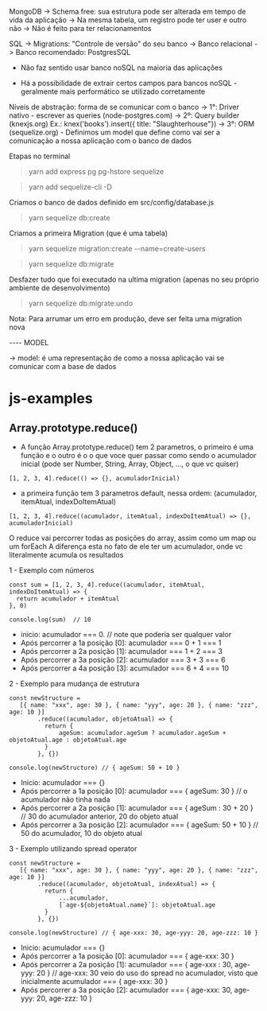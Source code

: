 MongoDB 
  -> Schema free: sua estrutura pode ser alterada em tempo de vida da aplicação
  -> Na mesma tabela, um registro pode ter user e outro não
  -> Não é feito para ter relacionamentos

SQL
  -> Migrations: "Controle de versão" do seu banco
  -> Banco relacional
  -> Banco recomendado: PostgresSQL

- Não faz sentido usar banco noSQL na maioria das aplicações

- Há a possibilidade de extrair certos campos para bancos noSQL - geralmente mais performático se utilizado corretamente

Níveis de abstração: forma de se comunicar com o banco
  -> 1°: Driver nativo - escrever as queries (node-postgres.com)
  -> 2º: Query builder (knexjs.org)
    Ex.: knex('books').insert({ title: "Slaughterhouse"})
  -> 3°: ORM (sequelize.org)
    - Definimos um model que define como vai ser a comunicação a nossa aplicação com o banco de dados

Etapas no terminal
  > yarn add express pg pg-hstore sequelize

  > yarn add sequelize-cli -D

Criamos o banco de dados definido em src/config/database.js
  > yarn sequelize db:create

Criamos a primeira Migration (que é uma tabela)
  > yarn sequelize migration:create --name=create-users

  > yarn sequelize db:migrate

Desfazer tudo que foi executado na ultima migration (apenas no seu próprio ambiente de desenvolvimento)
  > yarn sequelize db:migrate:undo

Nota: Para arrumar um erro em produção, deve ser feita uma migration nova

---- MODEL

-> model: é uma representação de como a nossa aplicação vai se comunicar com a base de dados

# js-examples

## Array.prototype.reduce()

- A função Array.prototype.reduce() tem 2 parametros, o primeiro é uma função e o outro é o o que voce quer passar como sendo o acumulador inicial (pode ser Number, String, Array, Object, ..., o que vc quiser)

`
[1, 2, 3, 4].reduce(() => {}, acumuladorInicial)
`

- a primeira função tem 3 parametros default, nessa ordem: (acumulador, itemAtual, indexDoItemAtual)

`
[1, 2, 3, 4].reduce((acumulador, itemAtual, indexDoItemAtual) => {}, acumuladorInicial)
`

O reduce vai percorrer todas as posições do array, assim como um map ou um forEach
A diferença esta no fato de ele ter um acumulador, onde vc literalmente acumula os resultados

1 - Exemplo com números

``` 
const sum = [1, 2, 3, 4].reduce((acumulador, itemAtual, indexDoItemAtual) => {
  return acumulador + itemAtual
}, 0)

console.log(sum)  // 10
``` 

- inicio: acumulador === 0. // note que poderia ser qualquer valor
- Após percorrer a 1a posição [0]: acumulador === 0 + 1 === 1
- Após percorrer a 2a posição [1]: acumulador === 1 + 2 === 3
- Após percorrer a 3a posição [2]: acumulador === 3 + 3 === 6
- Após percorrer a 4a posição [3]: acumulador === 6 + 4 === 10 

2 - Exemplo para mudança de estrutura

```
const newStructure = 
   [{ name: "xxx", age: 30 }, { name: "yyy", age: 20 }, { name: "zzz", age: 10 }]
        .reduce((acumulador, objetoAtual) => {
          return {
              ageSum: acumulador.ageSum ? acumulador.ageSum + objetoAtual.age : objetoAtual.age
          }
        }, {})

console.log(newStructure) // { ageSum: 50 + 10 }
```

- Inicio: acumulador === {}
- Após percorrer a 1a posição [0]: acumulador === { ageSum: 30 } // o acumulador não tinha nada
- Após percorrer a 2a posição [1]: acumulador === { ageSum : 30 + 20 } // 30 do acumulador anterior, 20 do objeto atual
- Após percorrer a 3a posição [2]: acumulador === { ageSum: 50 + 10 } // 50 do acumulador, 10 do objeto atual

3 - Exemplo utilizando spread operator

``` 
const newStructure = 
   [{ name: "xxx", age: 30 }, { name: "yyy", age: 20 }, { name: "zzz", age: 10 }]
        .reduce((acumulador, objetoAtual, indexAtual) => {
          return {
              ...acumulador,              
              [`age-${objetoAtual.name}`]: objetoAtual.age
          }
        }, {})

console.log(newStructure) // { age-xxx: 30, age-yyy: 20, age-zzz: 10 }
``` 

- Inicio: acumulador === {}
- Após percorrer a 1a posição [0]: acumulador === { age-xxx: 30 }
- Após percorrer a 2a posição [1]: acumulador === { age-xxx : 30, age-yyy: 20 } // age-xxx: 30 veio do uso do spread no acumulador, visto que inicialmente acumulador === { age-xxx: 30 }
- Após percorrer a 3a posição [2]: acumulador === { age-xxx: 30, age-yyy: 20, age-zzz: 10 }
